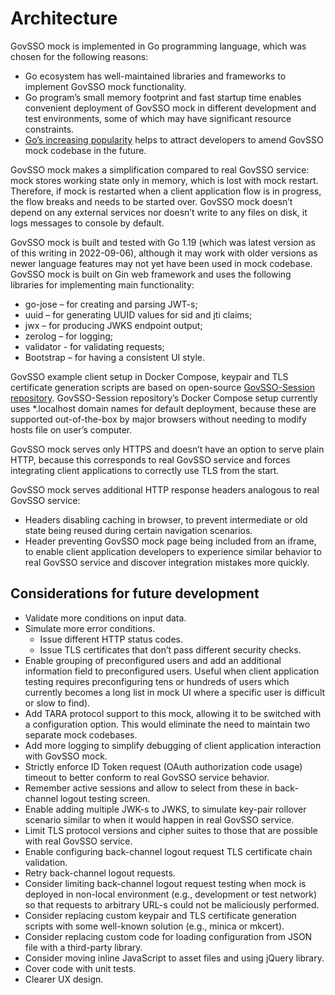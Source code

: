 # Architecture

GovSSO mock is implemented in Go programming language, which was chosen for the following reasons:

* Go ecosystem has well-maintained libraries and frameworks to implement GovSSO mock functionality.
* Go program’s small memory footprint and fast startup time enables convenient deployment of GovSSO mock in different
  development and test environments, some of which may have significant resource constraints.
* [Go’s increasing popularity](https://survey.stackoverflow.co/2022/#technology-most-popular-technologies) helps to
  attract developers to amend GovSSO mock codebase in the future.

GovSSO mock makes a simplification compared to real GovSSO service: mock stores working state only in memory, which is
lost with mock restart. Therefore, if mock is restarted when a client application flow is in progress, the flow breaks
and needs to be started over. GovSSO mock doesn’t depend on any external services nor doesn’t write to any files on
disk, it logs messages to console by default.

GovSSO mock is built and tested with Go 1.19 (which was latest version as of this writing in 2022-09-06), although it
may work with older versions as newer language features may not yet have been used in mock codebase. GovSSO mock is
built on Gin web framework and uses the following libraries for implementing main functionality:

* go-jose – for creating and parsing JWT-s;
* uuid – for generating UUID values for sid and jti claims;
* jwx – for producing JWKS endpoint output;
* zerolog – for logging;
* validator - for validating requests;
* Bootstrap – for having a consistent UI style.

GovSSO example client setup in Docker Compose, keypair and TLS certificate generation scripts are based on open-source
[GovSSO-Session repository](https://github.com/e-gov/GovSSO-Session). GovSSO-Session repository’s Docker Compose setup
currently uses *.localhost domain names for default deployment, because these are supported out-of-the-box by major
browsers without needing to modify hosts file on user’s computer.

GovSSO mock serves only HTTPS and doesn’t have an option to serve plain HTTP, because this corresponds to real GovSSO
service and forces integrating client applications to correctly use TLS from the start.

GovSSO mock serves additional HTTP response headers analogous to real GovSSO service:

* Headers disabling caching in browser, to prevent intermediate or old state being reused during certain navigation
  scenarios.
* Header preventing GovSSO mock page being included from an iframe, to enable client application developers to
  experience similar behavior to real GovSSO service and discover integration mistakes more quickly.

## Considerations for future development

* Validate more conditions on input data.
* Simulate more error conditions.
    * Issue different HTTP status codes.
    * Issue TLS certificates that don’t pass different security checks.
* Enable grouping of preconfigured users and add an additional information field to preconfigured users. Useful when
  client application testing requires preconfiguring tens or hundreds of users which currently becomes a long list in
  mock UI where a specific user is difficult or slow to find).
* Add TARA protocol support to this mock, allowing it to be switched with a configuration option. This would eliminate
  the need to maintain two separate mock codebases.
* Add more logging to simplify debugging of client application interaction with GovSSO mock.
* Strictly enforce ID Token request (OAuth authorization code usage) timeout to better conform to real GovSSO service
  behavior.
* Remember active sessions and allow to select from these in back-channel logout testing screen.
* Enable adding multiple JWK-s to JWKS, to simulate key-pair rollover scenario similar to when it would happen in real
  GovSSO service.
* Limit TLS protocol versions and cipher suites to those that are possible with real GovSSO service.
* Enable configuring back-channel logout request TLS certificate chain validation.
* Retry back-channel logout requests.
* Consider limiting back-channel logout request testing when mock is deployed in non-local environment (e.g.,
  development or test network) so that requests to arbitrary URL-s could not be maliciously performed.
* Consider replacing custom keypair and TLS certificate generation scripts with some well-known solution (e.g., minica
  or mkcert).
* Consider replacing custom code for loading configuration from JSON file with a third-party library.
* Consider moving inline JavaScript to asset files and using jQuery library.
* Cover code with unit tests.
* Clearer UX design.
